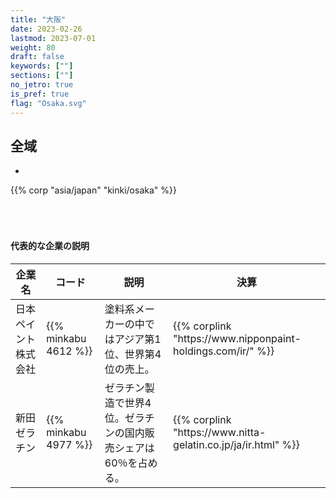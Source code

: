 ```yaml
---
title: "大阪"
date: 2023-02-26
lastmod: 2023-07-01
weight: 80
draft: false
keywords: [""]
sections: [""]
no_jetro: true
is_pref: true
flag: "Osaka.svg"
---
```



<div class="main-desciption country-description">
    <h2 class="section-title">全域</h2>
    <ul class="rule-list">
        <li></li>
    </ul>
    {{% corp "asia/japan" "kinki/osaka" %}}
</div>

<div class="container-corp mt-5" id="corp-desc" style="padding-top:50px">
    <h4 class="mb-4">代表的な企業の説明</h4>
    <table class="table table-striped table-bordered">
        <thead class="table-light">
            <tr>
                <th scope="col" class="col-width-2">企業名</th>
                <th scope="col" class="col-width-1">コード</th>
                <th scope="col" class="col-width-7">説明</th>
                <th scope="col" class="col-width-05">決算</th>
            </tr>
        </thead>
        <tbody class="corp-desc">
            <tr>
                <td>日本ペイント株式会社</td>
                <td>{{% minkabu 4612 %}}</td>
                <td>塗料系メーカーの中ではアジア第1位、世界第4位の売上。</td>
                <td>{{% corplink "https://www.nipponpaint-holdings.com/ir/" %}}</td>
            </tr>
            <tr>
                <td>新田ゼラチン</td>
                <td>{{% minkabu 4977 %}}</td>
                <td>ゼラチン製造で世界4位。ゼラチンの国内販売シェアは60％を占める。</td>
                <td>{{% corplink "https://www.nitta-gelatin.co.jp/ja/ir.html" %}}</td>
            </tr>
        </tbody>
    </table>
</div>